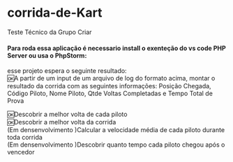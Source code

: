 # corrida-de-Kart
Teste Técnico da Grupo Criar
#### Para roda essa aplicação é necessario install o exenteção do vs code PHP Server ou usa o PhpStorm:<br>
esse projeto espera o seguinte resultado:<br>
🆗A partir de um input de um arquivo de log do formato acima, montar o resultado da corrida com as seguintes informações: Posição Chegada, Código Piloto, Nome Piloto, Qtde Voltas Completadas e Tempo Total de Prova<br>

🆗Descobrir a melhor volta de cada piloto<br>
🆗Descobrir a melhor volta da corrida<br>
(Em densenvolvimento )Calcular a velocidade média de cada piloto durante toda corrida<br>
(Em densenvolvimento )Descobrir quanto tempo cada piloto chegou após o vencedor<br>
